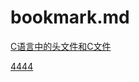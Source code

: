 # bookmark.md
[C语言中的头文件和C文件](https://blog.csdn.net/u012983538/article/details/37601287)

[4444](\Hello.md/#gdgdg)

